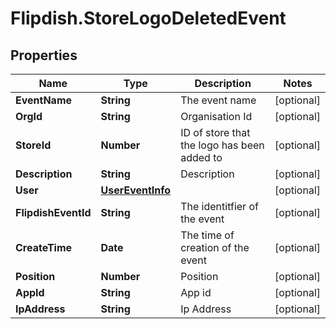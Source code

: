 # Flipdish.StoreLogoDeletedEvent

## Properties

Name | Type | Description | Notes
------------ | ------------- | ------------- | -------------
**EventName** | **String** | The event name | [optional] 
**OrgId** | **String** | Organisation Id | [optional] 
**StoreId** | **Number** | ID of store that the logo has been added to | [optional] 
**Description** | **String** | Description | [optional] 
**User** | [**UserEventInfo**](UserEventInfo.md) |  | [optional] 
**FlipdishEventId** | **String** | The identitfier of the event | [optional] 
**CreateTime** | **Date** | The time of creation of the event | [optional] 
**Position** | **Number** | Position | [optional] 
**AppId** | **String** | App id | [optional] 
**IpAddress** | **String** | Ip Address | [optional] 


